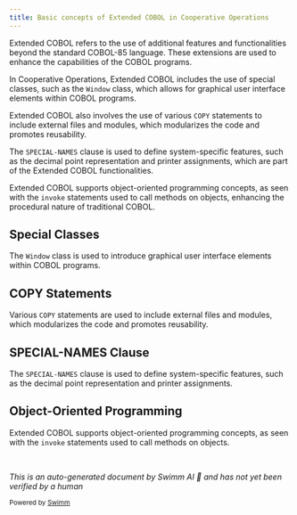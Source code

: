 ```yaml
---
title: Basic concepts of Extended COBOL in Cooperative Operations
---
```

Extended COBOL refers to the use of additional features and functionalities beyond the standard COBOL-85 language. These extensions are used to enhance the capabilities of the COBOL programs.

In Cooperative Operations, Extended COBOL includes the use of special classes, such as the `Window` class, which allows for graphical user interface elements within COBOL programs.

Extended COBOL also involves the use of various `COPY` statements to include external files and modules, which modularizes the code and promotes reusability.

The `SPECIAL-NAMES` clause is used to define system-specific features, such as the decimal point representation and printer assignments, which are part of the Extended COBOL functionalities.

Extended COBOL supports object-oriented programming concepts, as seen with the `invoke` statements used to call methods on objects, enhancing the procedural nature of traditional COBOL.

## Special Classes

The `Window` class is used to introduce graphical user interface elements within COBOL programs.

## COPY Statements

Various `COPY` statements are used to include external files and modules, which modularizes the code and promotes reusability.

## SPECIAL-NAMES Clause

The `SPECIAL-NAMES` clause is used to define system-specific features, such as the decimal point representation and printer assignments.

## Object-Oriented Programming

Extended COBOL supports object-oriented programming concepts, as seen with the `invoke` statements used to call methods on objects.

&nbsp;

*This is an auto-generated document by Swimm AI 🌊 and has not yet been verified by a human*

<SwmMeta version="3.0.0" repo-id="Z2l0aHViJTNBJTNBa2VsbG8lM0ElM0Fzd2ltbWlv" repo-name="kello"><sup>Powered by [Swimm](/)</sup></SwmMeta>
